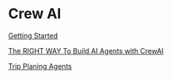 # Crew AI

[Getting Started](https://docs.crewai.com/how-to/Creating-a-Crew-and-kick-it-off/)

[The RIGHT WAY To Build AI Agents with CrewAI](https://www.youtube.com/watch?v=iJjSjmZnNlI)

[Trip Planing Agents](https://www.youtube.com/playlist?list=PLYQsp-tXX9w7O_Dwt712-h5ou1a4FAq9-)